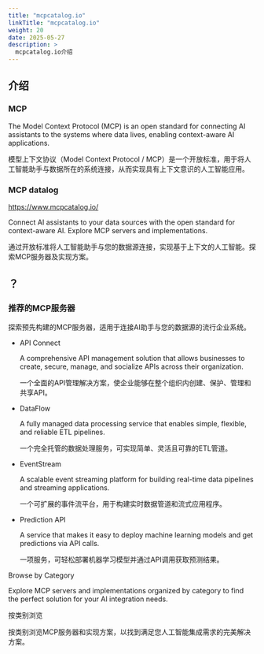 ```yaml
---
title: "mcpcatalog.io"
linkTitle: "mcpcatalog.io"
weight: 20
date: 2025-05-27
description: >
  mcpcatalog.io介绍
---
```


## 介绍

### MCP

The Model Context Protocol (MCP) is an open standard for connecting AI assistants to the systems where data lives, enabling context-aware AI applications.

模型上下文协议（Model Context Protocol / MCP）是一个开放标准，用于将人工智能助手与数据所在的系统连接，从而实现具有上下文意识的人工智能应用。

### MCP datalog

https://www.mcpcatalog.io/

Connect AI assistants to your data sources with the open standard for context-aware AI. Explore MCP servers and implementations.

通过开放标准将人工智能助手与您的数据源连接，实现基于上下文的人工智能。探索MCP服务器及实现方案。


## ？

### 推荐的MCP服务器

探索预先构建的MCP服务器，适用于连接AI助手与您的数据源的流行企业系统。

- API Connect

  A comprehensive API management solution that allows businesses to create, secure, manage, and socialize APIs across their organization.

  一个全面的API管理解决方案，使企业能够在整个组织内创建、保护、管理和共享API。

- DataFlow

  A fully managed data processing service that enables simple, flexible, and reliable ETL pipelines.

  一个完全托管的数据处理服务，可实现简单、灵活且可靠的ETL管道。

- EventStream

  A scalable event streaming platform for building real-time data pipelines and streaming applications.

  一个可扩展的事件流平台，用于构建实时数据管道和流式应用程序。

- Prediction API

  A service that makes it easy to deploy machine learning models and get predictions via API calls.

  一项服务，可轻松部署机器学习模型并通过API调用获取预测结果。


Browse by Category

Explore MCP servers and implementations organized by category to find the perfect solution for your AI integration needs.

按类别浏览

按类别浏览MCP服务器和实现方案，以找到满足您人工智能集成需求的完美解决方案。